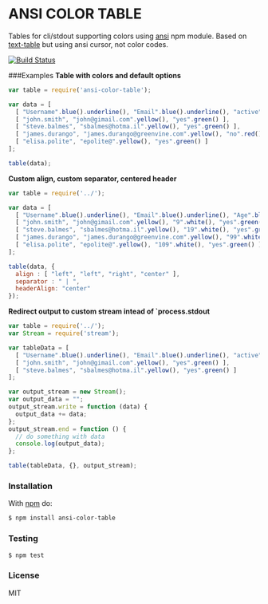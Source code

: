 ANSI COLOR TABLE
================
Tables for cli/stdout supporting colors using [ansi](https://github.com/TooTallNate/ansi.js) npm module.
Based on [text-table](https://github.com/substack/text-table) but using ansi cursor, not color codes.

[![Build Status](https://travis-ci.org/quimcalpe/reusable-templates.png)](https://travis-ci.org/quimcalpe/ansi-color-table)

###Examples
**Table with colors and default options**
```javascript
var table = require('ansi-color-table');

var data = [
  [ "Username".blue().underline(), "Email".blue().underline(), "active".blue().underline() ],
  [ "john.smith", "john@gimail.com".yellow(), "yes".green() ],
  [ "steve.balmes", "sbalmes@hotma.il".yellow(), "yes".green() ],
  [ "james.durango", "james.durango@greenvine.com".yellow(), "no".red() ],
  [ "elisa.polite", "epolite@".yellow(), "yes".green() ]
];

table(data);
```
**Custom align, custom separator, centered header**
```javascript
var table = require('../');

var data = [
  [ "Username".blue().underline(), "Email".blue().underline(), "Age".blue().underline(), "Active".blue().underline() ],
  [ "john.smith", "john@gimail.com".yellow(), "9".white(), "yes".green() ],
  [ "steve.balmes", "sbalmes@hotma.il".yellow(), "19".white(), "yes".green() ],
  [ "james.durango", "james.durango@greenvine.com".yellow(), "99".white(), "no".red() ],
  [ "elisa.polite", "epolite@".yellow(), "109".white(), "yes".green() ]
];

table(data, {
  align : [ "left", "left", "right", "center" ],
  separator : " | ",
  headerAlign: "center"
});
```
**Redirect output to custom stream intead of `process.stdout**
```javascript
var table = require('../');
var Stream = require('stream');

var tableData = [
  [ "Username".blue().underline(), "Email".blue().underline(), "active".blue().underline() ],
  [ "john.smith", "john@gimail.com".yellow(), "yes".green() ],
  [ "steve.balmes", "sbalmes@hotma.il".yellow(), "yes".green() ]
];

var output_stream = new Stream();
var output_data = "";
output_stream.write = function (data) {
  output_data += data;
};
output_stream.end = function () {
  // do something with data
  console.log(output_data);
};

table(tableData, {}, output_stream);
```
### Installation
With [npm](https://npmjs.org) do:
```bash
$ npm install ansi-color-table
```

### Testing
```bash
$ npm test
```

### License
MIT
